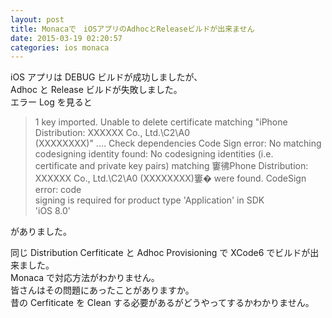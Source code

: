 ```yaml
---
layout: post
title: Monacaで　iOSアプリのAdhocとReleaseビルドが出来ません
date: 2015-03-19 02:20:57
categories: ios monaca
---
```

<p>iOS アプリは DEBUG ビルドが成功しましたが、<br>
Adhoc と Release ビルドが失敗しました。<br>
エラー Log を見ると</p>

<blockquote>
  <p>1 key imported. Unable to delete certificate matching &quot;iPhone Distribution: XXXXXX Co., Ltd.\C2\A0<br>
  (XXXXXXXX)&quot; .... Check dependencies Code Sign error: No matching<br>
  codesigning identity found: No codesigning identities (i.e.<br>
  certificate and private key pairs) matching 窶彿Phone Distribution:<br>
  XXXXXX Co., Ltd.\C2\A0 (XXXXXXXX)窶� were found. CodeSign error: code<br>
  signing is required for product type &apos;Application&apos; in SDK<br>
  &apos;iOS 8.0&apos;</p>
</blockquote>

<p>がありました。</p>

<p>同じ Distribution Cerfiticate と Adhoc Provisioning で XCode6 でビルドが出来ました。<br>
Monaca で対応方法がわかりません。<br>
皆さんはその問題にあったことがありますか。<br>
昔の Cerfiticate を Clean する必要があるがどうやってするかわかりません。</p>
